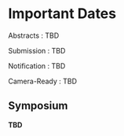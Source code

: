 # Important Dates

Abstracts
: TBD

Submission
: TBD

Notification
: TBD

Camera-Ready
: TBD

## Symposium

**TBD**
